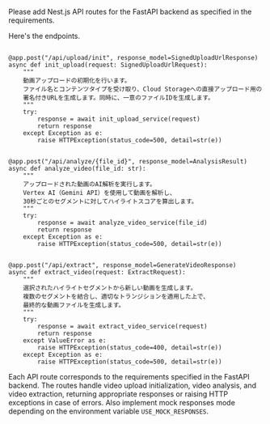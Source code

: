 Please add Nest.js API routes for the FastAPI backend as specified in the requirements.

Here's the endpoints.

```

@app.post("/api/upload/init", response_model=SignedUploadUrlResponse)
async def init_upload(request: SignedUploadUrlRequest):
    """
    動画アップロードの初期化を行います。
    ファイル名とコンテンツタイプを受け取り、Cloud Storageへの直接アップロード用の
    署名付きURLを生成します。同時に、一意のファイルIDを生成します。
    """
    try:
        response = await init_upload_service(request)
        return response
    except Exception as e:
        raise HTTPException(status_code=500, detail=str(e))


@app.post("/api/analyze/{file_id}", response_model=AnalysisResult)
async def analyze_video(file_id: str):
    """
    アップロードされた動画のAI解析を実行します。
    Vertex AI（Gemini API）を使用して動画を解析し、
    30秒ごとのセグメントに対してハイライトスコアを算出します。
    """
    try:
        response = await analyze_video_service(file_id)
        return response
    except Exception as e:
        raise HTTPException(status_code=500, detail=str(e))


@app.post("/api/extract", response_model=GenerateVideoResponse)
async def extract_video(request: ExtractRequest):
    """
    選択されたハイライトセグメントから新しい動画を生成します。
    複数のセグメントを結合し、適切なトランジションを適用した上で、
    最終的な動画ファイルを生成します。
    """
    try:
        response = await extract_video_service(request)
        return response
    except ValueError as e:
        raise HTTPException(status_code=400, detail=str(e))
    except Exception as e:
        raise HTTPException(status_code=500, detail=str(e))
```

Each API route corresponds to the requirements specified in the FastAPI backend. The routes handle video upload initialization, video analysis, and video extraction, returning appropriate responses or raising HTTP exceptions in case of errors.
Also implement mock responses mode depending on the environment variable `USE_MOCK_RESPONSES`.